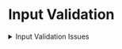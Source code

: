 # Input Validation

<details>
<summary>Input Validation Issues</summary>

- [String length](https://hackerone.com/reports/738569)
  - [DOS](https://hackerone.com/reports/768677)
- [Improper Input Validation](https://hackerone.com/reports/363850)
  - [DOS](https://hackerone.com/reports/90912)
- Comment on Issue
  - [DOS](https://hackerone.com/reports/557154)
- Image
  - [DOS](https://hackerone.com/reports/970760)
- Password
  - [DOS](https://hackerone.com/reports/1168804)

</details>
